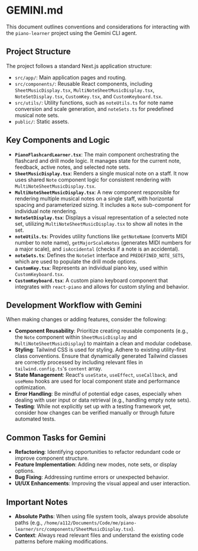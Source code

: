 # GEMINI.md

This document outlines conventions and considerations for interacting with the `piano-learner` project using the Gemini CLI agent.

## Project Structure

The project follows a standard Next.js application structure:

- `src/app/`: Main application pages and routing.
- `src/components/`: Reusable React components, including `SheetMusicDisplay.tsx`, `MultiNoteSheetMusicDisplay.tsx`, `NoteSetDisplay.tsx`, `CustomKey.tsx`, and `CustomKeyboard.tsx`.
- `src/utils/`: Utility functions, such as `noteUtils.ts` for note name conversion and scale generation, and `noteSets.ts` for predefined musical note sets.
- `public/`: Static assets.

## Key Components and Logic

- **`PianoFlashcardLearner.tsx`**: The main component orchestrating the flashcard and drill mode logic. It manages state for the current note, feedback, active notes, and selected note sets.
- **`SheetMusicDisplay.tsx`**: Renders a single musical note on a staff. It now uses shared `Note` component logic for consistent rendering with `MultiNoteSheetMusicDisplay.tsx`.
- **`MultiNoteSheetMusicDisplay.tsx`**: A new component responsible for rendering multiple musical notes on a single staff, with horizontal spacing and parameterized sizing. It includes a `Note` sub-component for individual note rendering.
- **`NoteSetDisplay.tsx`**: Displays a visual representation of a selected note set, utilizing `MultiNoteSheetMusicDisplay.tsx` to show all notes in the set.
- **`noteUtils.ts`**: Provides utility functions like `getNoteName` (converts MIDI number to note name), `getMajorScaleNotes` (generates MIDI numbers for a major scale), and `isAccidental` (checks if a note is an accidental).
- **`noteSets.ts`**: Defines the `NoteSet` interface and `PREDEFINED_NOTE_SETS`, which are used to populate the drill mode options.
- **`CustomKey.tsx`**: Represents an individual piano key, used within `CustomKeyboard.tsx`.
- **`CustomKeyboard.tsx`**: A custom piano keyboard component that integrates with `react-piano` and allows for custom styling and behavior.

## Development Workflow with Gemini

When making changes or adding features, consider the following:

- **Component Reusability**: Prioritize creating reusable components (e.g., the `Note` component within `SheetMusicDisplay` and `MultiNoteSheetMusicDisplay`) to maintain a clean and modular codebase.
- **Styling**: Tailwind CSS is used for styling. Adhere to existing utility-first class conventions. Ensure that dynamically generated Tailwind classes are correctly processed by including relevant files in `tailwind.config.ts`'s `content` array.
- **State Management**: React's `useState`, `useEffect`, `useCallback`, and `useMemo` hooks are used for local component state and performance optimization.
- **Error Handling**: Be mindful of potential edge cases, especially when dealing with user input or data retrieval (e.g., handling empty note sets).
- **Testing**: While not explicitly set up with a testing framework yet, consider how changes can be verified manually or through future automated tests.

## Common Tasks for Gemini

- **Refactoring**: Identifying opportunities to refactor redundant code or improve component structure.
- **Feature Implementation**: Adding new modes, note sets, or display options.
- **Bug Fixing**: Addressing runtime errors or unexpected behavior.
- **UI/UX Enhancements**: Improving the visual appeal and user interaction.

## Important Notes

- **Absolute Paths**: When using file system tools, always provide absolute paths (e.g., `/home/a112/Documents/Code/me/piano-learner/src/components/SheetMusicDisplay.tsx`).
- **Context**: Always read relevant files and understand the existing code patterns before making modifications.